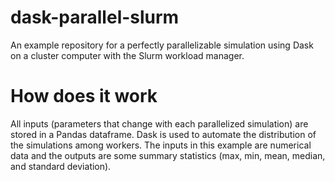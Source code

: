 # dask-parallel-slurm
An example repository for a perfectly parallelizable simulation using Dask on a cluster computer with the Slurm workload manager. 

# How does it work
All inputs (parameters that change with each parallelized simulation) are stored in a Pandas dataframe. Dask is used to automate the distribution of the simulations among workers. The inputs in this example are numerical data and the outputs are some summary statistics (max, min, mean, median, and standard deviation).
